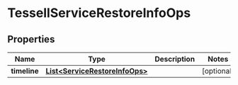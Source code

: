 

# TessellServiceRestoreInfoOps


## Properties

Name | Type | Description | Notes
------------ | ------------- | ------------- | -------------
**timeline** | [**List&lt;ServiceRestoreInfoOps&gt;**](ServiceRestoreInfoOps.md) |  |  [optional]




